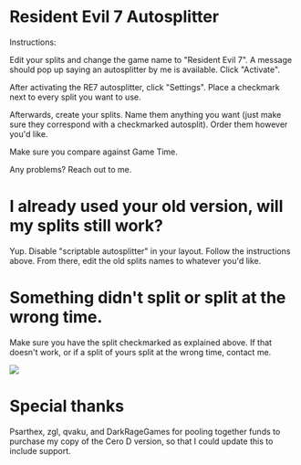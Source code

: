 # Resident Evil 7 Autosplitter
Instructions:

Edit your splits and change the game name to "Resident Evil 7". A message should pop up saying an autosplitter by me is available. Click "Activate".

After activating the RE7 autosplitter, click "Settings". Place a checkmark next to every split you want to use.

Afterwards, create your splits. Name them anything you want (just make sure they correspond with a checkmarked autosplit). Order them however you'd like.

Make sure you compare against Game Time.

Any problems? Reach out to me.

# I already used your old version, will my splits still work?

Yup. Disable "scriptable autosplitter" in your layout. Follow the instructions above. From there, edit the old splits names to whatever you'd like.

# Something didn't split or split at the wrong time.

Make sure you have the split checkmarked as explained above. If that doesn't work, or if a split of yours split at the wrong time, contact me.

<a href="https://twitch.streamlabs.com/cursedtoast"><img src="https://static-cdn.jtvnw.net/jtv_user_pictures/panel-98055730-image-6148898b4df0d7ac-320.png"></a>

# Special thanks

Psarthex, zgl, qvaku, and DarkRageGames for pooling together funds to purchase my copy of the Cero D version, so that I could update this to include support.
